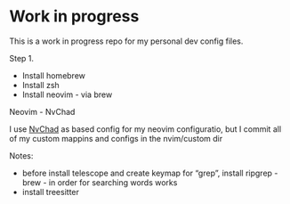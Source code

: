 # Work in progress

This is a work in progress repo for my personal dev config files.

Step 1.

- Install homebrew
- Install zsh
- Install neovim - via brew

Neovim - NvChad

I use [NvChad]("https://nvchad.com/") as based config for my neovim configuratio, but I commit all of my custom mappins and configs in the nvim/custom dir

Notes:

- before install telescope and create keymap for “grep”, install ripgrep - brew - in order for searching words works
- install treesitter
